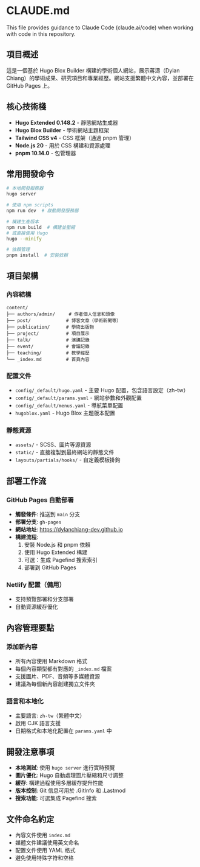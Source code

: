 # CLAUDE.md

This file provides guidance to Claude Code (claude.ai/code) when working with code in this repository.

## 項目概述

這是一個基於 Hugo Blox Builder 構建的學術個人網站，展示蔣濤（Dylan Chiang）的學術成果、研究項目和專業經歷。網站支援繁體中文內容，並部署在 GitHub Pages 上。

## 核心技術棧

- **Hugo Extended 0.148.2** - 靜態網站生成器
- **Hugo Blox Builder** - 學術網站主題框架
- **Tailwind CSS v4** - CSS 框架（通過 pnpm 管理）
- **Node.js 20** - 用於 CSS 構建和資源處理
- **pnpm 10.14.0** - 包管理器

## 常用開發命令

```bash
# 本地開發服務器
hugo server

# 使用 npm scripts
npm run dev  # 啟動開發服務器

# 構建生產版本
npm run build  # 構建並壓縮
# 或直接使用 Hugo
hugo --minify

# 依賴管理
pnpm install  # 安裝依賴
```

## 項目架構

### 內容結構
```
content/
├── authors/admin/     # 作者個人信息和頭像
├── post/             # 博客文章（學術新聞等）
├── publication/      # 學術出版物
├── project/          # 項目展示
├── talk/             # 演講記錄
├── event/            # 會議記錄
├── teaching/         # 教學經歷
└── _index.md         # 首頁內容
```

### 配置文件
- `config/_default/hugo.yaml` - 主要 Hugo 配置，包含語言設定（zh-tw）
- `config/_default/params.yaml` - 網站參數和外觀配置
- `config/_default/menus.yaml` - 導航菜單配置
- `hugoblox.yaml` - Hugo Blox 主題版本配置

### 靜態資源
- `assets/` - SCSS、圖片等源資源
- `static/` - 直接複製到最終網站的靜態文件
- `layouts/partials/hooks/` - 自定義模板掛鉤

## 部署工作流

### GitHub Pages 自動部署
- **觸發條件**: 推送到 `main` 分支
- **部署分支**: `gh-pages`
- **網站地址**: https://dylanchiang-dev.github.io
- **構建流程**:
  1. 安裝 Node.js 和 pnpm 依賴
  2. 使用 Hugo Extended 構建
  3. 可選：生成 Pagefind 搜索索引
  4. 部署到 GitHub Pages

### Netlify 配置（備用）
- 支持預覽部署和分支部署
- 自動資源緩存優化

## 內容管理要點

### 添加新內容
- 所有內容使用 Markdown 格式
- 每個內容類型都有對應的 `_index.md` 檔案
- 支援圖片、PDF、音頻等多媒體資源
- 建議為每個新內容創建獨立文件夾

### 語言和本地化
- 主要語言: `zh-tw`（繁體中文）
- 啟用 CJK 語言支援
- 日期格式和本地化配置在 `params.yaml` 中

## 開發注意事項

- **本地測試**: 使用 `hugo server` 進行實時預覽
- **圖片優化**: Hugo 自動處理圖片壓縮和尺寸調整
- **緩存**: 構建過程使用多層緩存提升性能
- **版本控制**: Git 信息可用於 .GitInfo 和 .Lastmod
- **搜索功能**: 可選集成 Pagefind 搜索

## 文件命名約定

- 內容文件使用 `index.md`
- 媒體文件建議使用英文命名
- 配置文件使用 YAML 格式
- 避免使用特殊字符和空格